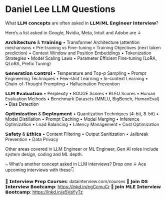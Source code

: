 # Daniel Lee LLM Questions

What 𝗟𝗟𝗠 𝗰𝗼𝗻𝗰𝗲𝗽𝘁𝘀 are often asked in 𝗟𝗟𝗠/𝗠𝗟 𝗘𝗻𝗴𝗶𝗻𝗲𝗲𝗿 𝗶𝗻𝘁𝗲𝗿𝘃𝗶𝗲𝘄?

Here’s a list asked in Google, Nvidia, Meta, Intuit and Adobe are ↓

𝗔𝗿𝗰𝗵𝗶𝘁𝗲𝗰𝘁𝘂𝗿𝗲 & 𝗧𝗿𝗮𝗶𝗻𝗶𝗻𝗴
• Transformer Architecture (attention mechanisms
• Pre-training vs Fine-tuning
• Training Objectives (next token prediction)
• Context Window and Position Embeddings
• Tokenization Strategies
• Model Scaling Laws
• Parameter Efficient Fine-tuning (LoRA, QLoRA, Prefix Tuning)

𝗚𝗲𝗻𝗲𝗿𝗮𝘁𝗶𝗼𝗻 𝗖𝗼𝗻𝘁𝗿𝗼𝗹
• Temperature and Top-p Sampling
• Prompt Engineering Techniques
• Few-shot Learning
• In-context Learning
• Chain-of-Thought Prompting
• Hallucination Prevention

𝗟𝗟𝗠 𝗘𝘃𝗮𝗹𝘂𝗮𝘁𝗶𝗼𝗻
• Perplexity
• ROUGE Scores
• BLEU Scores
• Human Evaluation Methods
• Benchmark Datasets (MMLU, BigBench, HumanEval)
• Bias Detection

𝗢𝗽𝘁𝗶𝗺𝗶𝘇𝗮𝘁𝗶𝗼𝗻 & 𝗗𝗲𝗽𝗹𝗼𝘆𝗺𝗲𝗻𝘁
• Quantization Techniques (4-bit, 8-bit)
• Model Distillation
• Prompt Caching
• Model Merging
• Inference Optimization
• Load Balancing
• Latency Management
• Cost Optimization

𝗦𝗮𝗳𝗲𝘁𝘆 & 𝗘𝘁𝗵𝗶𝗰𝘀
• Content Filtering
• Output Sanitization
• Jailbreak Prevention
• Data Privacy

Other areas covered in LLM Engineer or ML Engineer, Gen AI roles include system design, coding and ML depth.

⤷ What's another concept asked in LLM interviews? Drop one ↓
Ace upcoming interviews with these👇

📕 𝗜𝗻𝘁𝗲𝗿𝘃𝗶𝗲𝘄 𝗣𝗿𝗲𝗽 𝗖𝗼𝘂𝗿𝘀𝗲𝘀: datainterview.com/courses
📘 𝗝𝗼𝗶𝗻 𝗗𝗦 𝗜𝗻𝘁𝗲𝗿𝘃𝗶𝗲𝘄 𝗕𝗼𝗼𝘁𝗰𝗮𝗺𝗽: https://lnkd.in/egCcmuCr
📙 𝗝𝗼𝗶𝗻 𝗠𝗟𝗘 𝗜𝗻𝘁𝗲𝗿𝘃𝗶𝗲𝘄 𝗕𝗼𝗼𝘁𝗰𝗮𝗺𝗽: https://lnkd.in/e5VaYyTz
